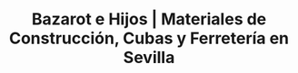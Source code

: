 ---
title: "Bazarot e Hijos | Materiales de Construcción, Cubas y Ferretería en Sevilla"
url: /sevilla/bazarot-e-hijos-materiales-de-construccion-cubas-y-ferreteria-en-sevilla/
shop: hágalo usted mismo
---